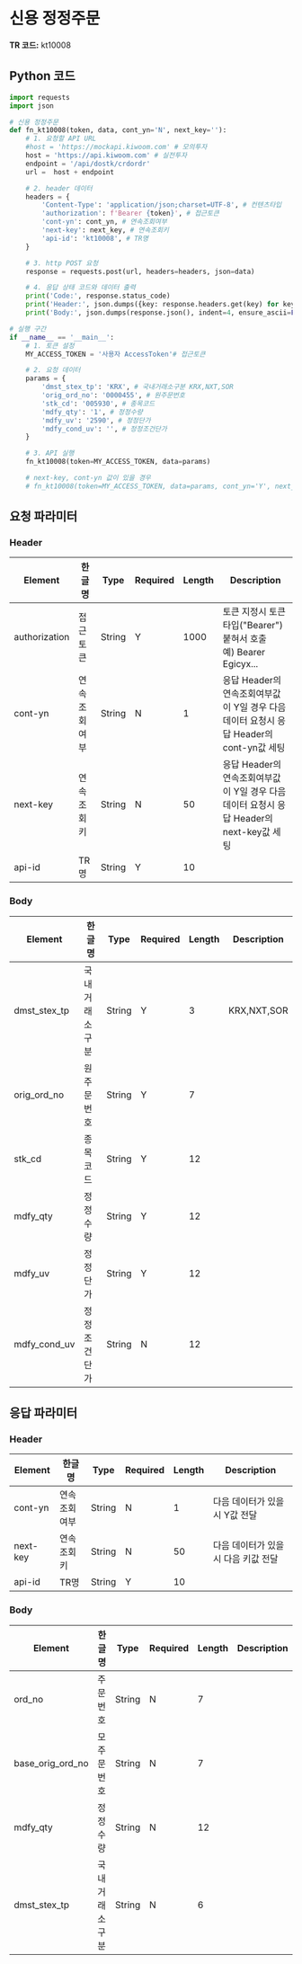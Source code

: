 # 신용 정정주문

**TR 코드:** kt10008

## Python 코드

```python
import requests
import json

# 신용 정정주문
def fn_kt10008(token, data, cont_yn='N', next_key=''):
	# 1. 요청할 API URL
	#host = 'https://mockapi.kiwoom.com' # 모의투자
	host = 'https://api.kiwoom.com' # 실전투자
	endpoint = '/api/dostk/crdordr'
	url =  host + endpoint

	# 2. header 데이터
	headers = {
		'Content-Type': 'application/json;charset=UTF-8', # 컨텐츠타입
		'authorization': f'Bearer {token}', # 접근토큰
		'cont-yn': cont_yn, # 연속조회여부
		'next-key': next_key, # 연속조회키
		'api-id': 'kt10008', # TR명
	}

	# 3. http POST 요청
	response = requests.post(url, headers=headers, json=data)

	# 4. 응답 상태 코드와 데이터 출력
	print('Code:', response.status_code)
	print('Header:', json.dumps({key: response.headers.get(key) for key in ['next-key', 'cont-yn', 'api-id']}, indent=4, ensure_ascii=False))
	print('Body:', json.dumps(response.json(), indent=4, ensure_ascii=False))  # JSON 응답을 파싱하여 출력

# 실행 구간
if __name__ == '__main__':
	# 1. 토큰 설정
	MY_ACCESS_TOKEN = '사용자 AccessToken'# 접근토큰

	# 2. 요청 데이터
	params = {
		'dmst_stex_tp': 'KRX', # 국내거래소구분 KRX,NXT,SOR
		'orig_ord_no': '0000455', # 원주문번호 
		'stk_cd': '005930', # 종목코드 
		'mdfy_qty': '1', # 정정수량 
		'mdfy_uv': '2590', # 정정단가 
		'mdfy_cond_uv': '', # 정정조건단가 
	}

	# 3. API 실행
	fn_kt10008(token=MY_ACCESS_TOKEN, data=params)

	# next-key, cont-yn 값이 있을 경우
	# fn_kt10008(token=MY_ACCESS_TOKEN, data=params, cont_yn='Y', next_key='nextkey..')
```

## 요청 파라미터

### Header

| Element | 한글명 | Type | Required | Length | Description |
|---------|--------|------|----------|---------|-------------|
| authorization | 접근토큰 | String | Y | 1000 | 토큰 지정시 토큰타입("Bearer") 붙혀서 호출<br/>예) Bearer Egicyx... |
| cont-yn | 연속조회여부 | String | N | 1 | 응답 Header의 연속조회여부값이 Y일 경우 다음데이터 요청시 응답 Header의 cont-yn값 세팅 |
| next-key | 연속조회키 | String | N | 50 | 응답 Header의 연속조회여부값이 Y일 경우 다음데이터 요청시 응답 Header의 next-key값 세팅 |
| api-id | TR명 | String | Y | 10 | |

### Body

| Element | 한글명 | Type | Required | Length | Description |
|---------|--------|------|----------|---------|-------------|
| dmst_stex_tp | 국내거래소구분 | String | Y | 3 | KRX,NXT,SOR |
| orig_ord_no | 원주문번호 | String | Y | 7 | |
| stk_cd | 종목코드 | String | Y | 12 | |
| mdfy_qty | 정정수량 | String | Y | 12 | |
| mdfy_uv | 정정단가 | String | Y | 12 | |
| mdfy_cond_uv | 정정조건단가 | String | N | 12 | |

## 응답 파라미터

### Header

| Element | 한글명 | Type | Required | Length | Description |
|---------|--------|------|----------|---------|-------------|
| cont-yn | 연속조회여부 | String | N | 1 | 다음 데이터가 있을시 Y값 전달 |
| next-key | 연속조회키 | String | N | 50 | 다음 데이터가 있을시 다음 키값 전달 |
| api-id | TR명 | String | Y | 10 | |

### Body

| Element | 한글명 | Type | Required | Length | Description |
|---------|--------|------|----------|---------|-------------|
| ord_no | 주문번호 | String | N | 7 | |
| base_orig_ord_no | 모주문번호 | String | N | 7 | |
| mdfy_qty | 정정수량 | String | N | 12 | |
| dmst_stex_tp | 국내거래소구분 | String | N | 6 | |